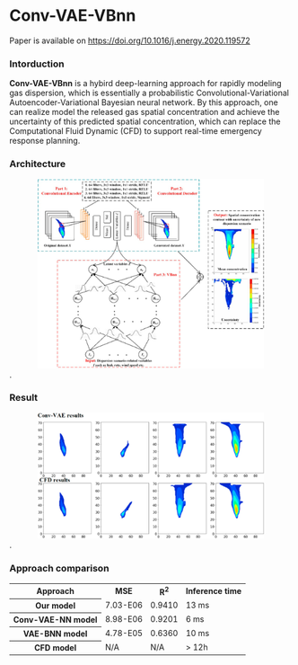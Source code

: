 Conv-VAE-VBnn
=============
Paper is available on https://doi.org/10.1016/j.energy.2020.119572
### Intorduction
**Conv-VAE-VBnn** is a hybird deep-learning approach for rapidly modeling gas dispersion, which is essentially a probabilistic Convolutional-Variational Autoencoder-Variational Bayesian neural network. By this approach, one can realize model the released gas spatial concentration and achieve the uncertainty of this predicted spatial concentration, which can replace the  Computational Fluid Dynamic (CFD) to support real-time emergency response planning. 

### Architecture
<div align="center">
	<img src="img/architecture.png" width="80%" height="10%">
</div>
</a>.

### Result
<div align="center">
	<img src="img/Results.png" width="80%" height="10%">
</div>
</a>.

### Approach comparison 
<table>
<tr>
    <th colspan="1">Approach</th>
    <th colspan="1">MSE</th>
    <th colspan="1">R<sup>2</sup></th>
    <th colspan="1">Inference time</th>
      
</tr>
<tr>
    <th>Our model</th>
    <td>7.03-E06</td>
    <td>0.9410</td>
    <td>13 ms</td>
</tr>
<tr>
    <th>Conv-VAE-NN model</th>
    <td>8.98-E06</td>
    <td>0.9201</td>
    <td>6 ms</td>
</tr>

<tr>
    <th>VAE-BNN model</th>
    <td>4.78-E05</td>
    <td>0.6360</td>
    <td>10 ms</td>
</tr>
<tr>
    <th>CFD model</th>
    <td>N/A</td>
    <td>N/A</td>
    <td>> 12h</td>
</tr>
</table>
